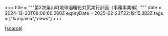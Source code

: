 +++
title = """第2次栗山町地球温暖化対策実行計画（事務事業編）"""
date = 2024-12-30T08:00:00.000Z
expiryDate = 2025-02-23T22:19:15.382Z
tags = ["kuriyama","news"]
+++


[[source]](https://www.town.kuriyama.hokkaido.jp/site/-/29862.html)
